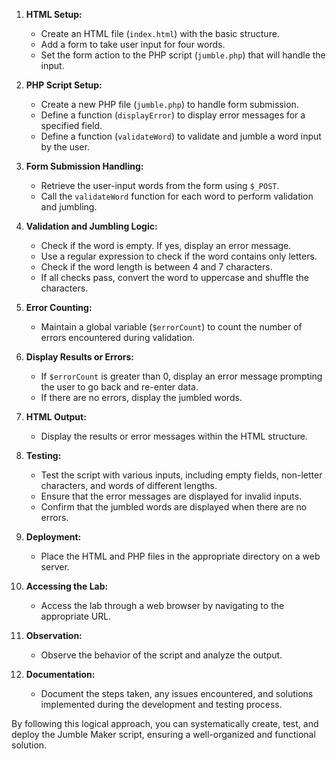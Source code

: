 
1. **HTML Setup:**
    - Create an HTML file (`index.html`) with the basic structure.
    - Add a form to take user input for four words.
    - Set the form action to the PHP script (`jumble.php`) that will handle the input.

2. **PHP Script Setup:**
    - Create a new PHP file (`jumble.php`) to handle form submission.
    - Define a function (`displayError`) to display error messages for a specified field.
    - Define a function (`validateWord`) to validate and jumble a word input by the user.

3. **Form Submission Handling:**
    - Retrieve the user-input words from the form using `$_POST`.
    - Call the `validateWord` function for each word to perform validation and jumbling.

4. **Validation and Jumbling Logic:**
    - Check if the word is empty. If yes, display an error message.
    - Use a regular expression to check if the word contains only letters.
    - Check if the word length is between 4 and 7 characters.
    - If all checks pass, convert the word to uppercase and shuffle the characters.

5. **Error Counting:**
    - Maintain a global variable (`$errorCount`) to count the number of errors encountered during validation.

6. **Display Results or Errors:**
    - If `$errorCount` is greater than 0, display an error message prompting the user to go back and re-enter data.
    - If there are no errors, display the jumbled words.

7. **HTML Output:**
    - Display the results or error messages within the HTML structure.

8. **Testing:**
    - Test the script with various inputs, including empty fields, non-letter characters, and words of different lengths.
    - Ensure that the error messages are displayed for invalid inputs.
    - Confirm that the jumbled words are displayed when there are no errors.

9. **Deployment:**
    - Place the HTML and PHP files in the appropriate directory on a web server.

10. **Accessing the Lab:**
    - Access the lab through a web browser by navigating to the appropriate URL.

11. **Observation:**
    - Observe the behavior of the script and analyze the output.

12. **Documentation:**
    - Document the steps taken, any issues encountered, and solutions implemented during the development and testing process.

By following this logical approach, you can systematically create, test, and deploy the Jumble Maker script, ensuring a well-organized and functional solution.